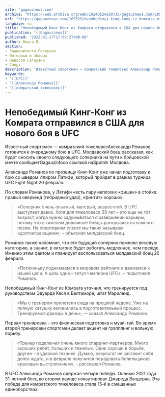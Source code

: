 ```yaml
---
site: "gagauznews.com"
archive: "https://web.archive.org/web/20240624200735/gagauznews.com/105329/nepobedimyj-king-kong-iz-komrata-otpravilsya-v-ssha-dlya-novogo-boya-v-ufc.html"
url: "https://gagauznews.com/105329/nepobedimyj-king-kong-iz-komrata-otpravilsya-v-ssha-dlya-novogo-boya-v-ufc.html"
language: ru
title: "Непобедимый Кинг-Конг из Комрата отправился в США для нового боя в UFC"
publication: '[[Gagauznews]]'
published: '2022-01-27T17:07:27+00:00'
author: Ольга Л.
section:
- Знаменитости Гагаузии
- Интервью и обзоры
- Новости Гагаузии
- Спорт
description: "Известный спортсмен — комратский тяжеловес Александр Романов готовится к очередному бою в UFC. Молдавский боец рассказал, как будет сносить своего следующего соперника на пути к бойцовской мечте сообщает Gagauzinfo со ссылкой на Sputnik Молдова. Александр Романов по прозвищу Кинг-Конг уже начал подготовку к бою со шведом Илиром Латифи, который пройдет в рамках турнира UFC Fight Night 20 февраля. По словам Романова, у Латифи «есть пару неплохих «фишек» в стойке: правый оверхенд (гибридный удар), «финтит» хорошо». «Соперник очень опытный, матерый, возрастной. В UFC выступает давно. Хотя для тяжеловеса 38 лет – это еще не тот возраст, когда нужно задумываться о завершении карьеры, […]"
keywords:
- '[[UFC]]'
- '[[Александр Романов]]'
- '[[комратский тяжеловес]]'
---
```


# Непобедимый Кинг-Конг из Комрата отправился в США для нового боя в UFC

Известный спортсмен — комратский тяжеловесАлександр Романов готовится к очередному бою в UFC. Молдавский боец рассказал, как будет сносить своего следующего соперника на пути к бойцовской мечте сообщаетGagauzinfoсо ссылкой наSputnik Молдова.

Александр Романов по прозвищу Кинг-Конг уже начал подготовку к бою со шведом Илиром Латифи, который пройдет в рамках турнира UFC Fight Night 20 февраля.

По словам Романова, у Латифи «есть пару неплохих «фишек» в стойке: правый оверхенд (гибридный удар), «финтит» хорошо».

> «Соперник очень опытный, матерый, возрастной. В UFC выступает давно. Хотя для тяжеловеса 38 лет – это еще не тот возраст, когда нужно задумываться о завершении карьеры, потому что в тяжелом дивизионе бойцы раскрываются намного позже. На спортивном сленге мы таких называем «долгоиграющими», – объяснил молдавский боец.

Романов также напомнил, что его будущий соперник поменял весовую категорию, а значит, в октагоне будет работать медленнее, чем прежде. Именно этим фактом и планирует воспользоваться молдавский боец 20 февраля.

> «Потихоньку поднимаемся в мировом рейтинге и движемся к нашей цели. А цель одна – титул чемпиона UFC», – подытожил Романов.

Непобедимый Кинг-Конг из Комрата уточнил, что тренируется под руководством Эдуарда Кеся в Балтиморе, штат Мэриленд.

> «Мы с тренером прилетели сюда на прошлой неделе. Уже на полную катушку вклинились в подготовительный процесс. Тренируемся дважды в день», — сказал Александр Романов.

Первая тренировка – это физическая подготовка и муай-тай. Во время второй тренировки спортсмен делает акцент на грэпплинг и вольную борьбу.

> «Тренер подключил очень много спарринг-партнеров. Много хороших ребят, больших и тяжелых. Одни хороши в борьбе, другие – в ударной технике. Думаю, результат не заставит себя долго ждать, и в феврале получится порадовать болельщиков красивым выступлением», – рассказал Романов.

В UFC Александр Романов одержал четыре победы. Осенью 2021 года 31-летний боец во втором раунде нокаутировал Джареда Вандераа. Эта победа для комратского тяжеловеса стала 15-й в смешанных единоборствах.